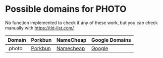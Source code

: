 # Possible domains for PHOTO

No function implemented to check if any of these work, but you can check manually with https://tld-list.com/

| Domain | Porkbun | NameCheap | Google Domains |
|---|---|---|---|
| .photo | [Porkbun](https://porkbun.com/checkout/search?prb=e814663da1&tlds=&idnLanguage=&search=search&q=.photo) | [Namecheap](https://www.namecheap.com/domains/registration/results/?domain=.photo) | [Google](https://domains.google.com/registrar/search?searchTerm=.photo) |
